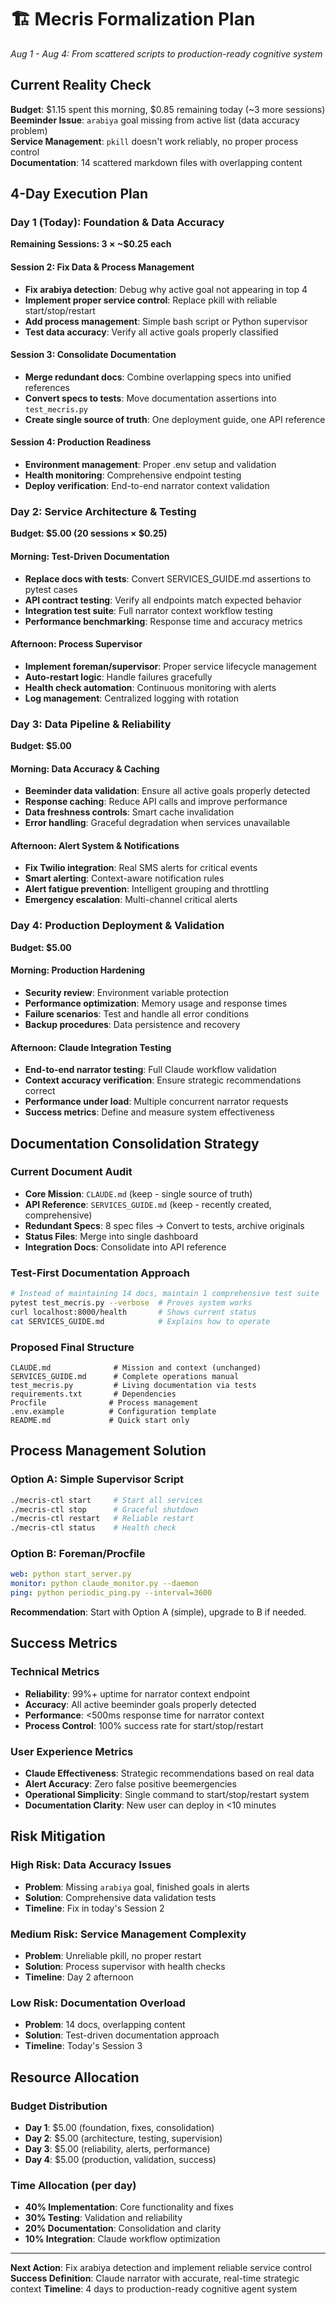 # 🏗️ Mecris Formalization Plan
*Aug 1 - Aug 4: From scattered scripts to production-ready cognitive system*

## Current Reality Check

**Budget**: $1.15 spent this morning, $0.85 remaining today (~3 more sessions)  
**Beeminder Issue**: `arabiya` goal missing from active list (data accuracy problem)  
**Service Management**: `pkill` doesn't work reliably, no proper process control  
**Documentation**: 14 scattered markdown files with overlapping content

## 4-Day Execution Plan

### Day 1 (Today): Foundation & Data Accuracy
**Remaining Sessions: 3 × ~$0.25 each**

#### Session 2: Fix Data & Process Management
- **Fix arabiya detection**: Debug why active goal not appearing in top 4
- **Implement proper service control**: Replace pkill with reliable start/stop/restart
- **Add process management**: Simple bash script or Python supervisor
- **Test data accuracy**: Verify all active goals properly classified

#### Session 3: Consolidate Documentation  
- **Merge redundant docs**: Combine overlapping specs into unified references
- **Convert specs to tests**: Move documentation assertions into `test_mecris.py`
- **Create single source of truth**: One deployment guide, one API reference

#### Session 4: Production Readiness
- **Environment management**: Proper .env setup and validation
- **Health monitoring**: Comprehensive endpoint testing
- **Deploy verification**: End-to-end narrator context validation

### Day 2: Service Architecture & Testing
**Budget: $5.00 (20 sessions × $0.25)**

#### Morning: Test-Driven Documentation
- **Replace docs with tests**: Convert SERVICES_GUIDE.md assertions to pytest cases
- **API contract testing**: Verify all endpoints match expected behavior
- **Integration test suite**: Full narrator context workflow testing
- **Performance benchmarking**: Response time and accuracy metrics

#### Afternoon: Process Supervisor
- **Implement foreman/supervisor**: Proper service lifecycle management
- **Auto-restart logic**: Handle failures gracefully
- **Health check automation**: Continuous monitoring with alerts
- **Log management**: Centralized logging with rotation

### Day 3: Data Pipeline & Reliability
**Budget: $5.00**

#### Morning: Data Accuracy & Caching
- **Beeminder data validation**: Ensure all active goals properly detected
- **Response caching**: Reduce API calls and improve performance  
- **Data freshness controls**: Smart cache invalidation
- **Error handling**: Graceful degradation when services unavailable

#### Afternoon: Alert System & Notifications
- **Fix Twilio integration**: Real SMS alerts for critical events
- **Smart alerting**: Context-aware notification rules
- **Alert fatigue prevention**: Intelligent grouping and throttling
- **Emergency escalation**: Multi-channel critical alerts

### Day 4: Production Deployment & Validation
**Budget: $5.00**

#### Morning: Production Hardening
- **Security review**: Environment variable protection
- **Performance optimization**: Memory usage and response times
- **Failure scenarios**: Test and handle all error conditions
- **Backup procedures**: Data persistence and recovery

#### Afternoon: Claude Integration Testing
- **End-to-end narrator testing**: Full Claude workflow validation
- **Context accuracy verification**: Ensure strategic recommendations correct
- **Performance under load**: Multiple concurrent narrator requests  
- **Success metrics**: Define and measure system effectiveness

## Documentation Consolidation Strategy

### Current Document Audit
- **Core Mission**: `CLAUDE.md` (keep - single source of truth)
- **API Reference**: `SERVICES_GUIDE.md` (keep - recently created, comprehensive)
- **Redundant Specs**: 8 spec files → Convert to tests, archive originals
- **Status Files**: Merge into single dashboard
- **Integration Docs**: Consolidate into API reference

### Test-First Documentation Approach
```bash
# Instead of maintaining 14 docs, maintain 1 comprehensive test suite
pytest test_mecris.py --verbose  # Proves system works
curl localhost:8000/health       # Shows current status  
cat SERVICES_GUIDE.md            # Explains how to operate
```

### Proposed Final Structure
```
CLAUDE.md              # Mission and context (unchanged)
SERVICES_GUIDE.md      # Complete operations manual  
test_mecris.py         # Living documentation via tests
requirements.txt       # Dependencies
Procfile              # Process management
.env.example          # Configuration template
README.md             # Quick start only
```

## Process Management Solution

### Option A: Simple Supervisor Script
```bash
./mecris-ctl start     # Start all services
./mecris-ctl stop      # Graceful shutdown
./mecris-ctl restart   # Reliable restart
./mecris-ctl status    # Health check
```

### Option B: Foreman/Procfile
```yaml
web: python start_server.py
monitor: python claude_monitor.py --daemon
ping: python periodic_ping.py --interval=3600
```

**Recommendation**: Start with Option A (simple), upgrade to B if needed.

## Success Metrics

### Technical Metrics
- **Reliability**: 99%+ uptime for narrator context endpoint
- **Accuracy**: All active beeminder goals properly detected
- **Performance**: <500ms response time for narrator context
- **Process Control**: 100% success rate for start/stop/restart

### User Experience Metrics  
- **Claude Effectiveness**: Strategic recommendations based on real data
- **Alert Accuracy**: Zero false positive beemergencies
- **Operational Simplicity**: Single command to start/stop/restart system
- **Documentation Clarity**: New user can deploy in <10 minutes

## Risk Mitigation

### High Risk: Data Accuracy Issues
- **Problem**: Missing `arabiya` goal, finished goals in alerts
- **Solution**: Comprehensive data validation tests
- **Timeline**: Fix in today's Session 2

### Medium Risk: Service Management Complexity
- **Problem**: Unreliable pkill, no proper restart
- **Solution**: Process supervisor with health checks
- **Timeline**: Day 2 afternoon

### Low Risk: Documentation Overload
- **Problem**: 14 docs, overlapping content
- **Solution**: Test-driven documentation approach
- **Timeline**: Today's Session 3

## Resource Allocation

### Budget Distribution
- **Day 1**: $5.00 (foundation, fixes, consolidation)
- **Day 2**: $5.00 (architecture, testing, supervision)  
- **Day 3**: $5.00 (reliability, alerts, performance)
- **Day 4**: $5.00 (production, validation, success)

### Time Allocation (per day)
- **40% Implementation**: Core functionality and fixes
- **30% Testing**: Validation and reliability 
- **20% Documentation**: Consolidation and clarity
- **10% Integration**: Claude workflow optimization

---

**Next Action**: Fix arabiya detection and implement reliable service control
**Success Definition**: Claude narrator with accurate, real-time strategic context
**Timeline**: 4 days to production-ready cognitive agent system